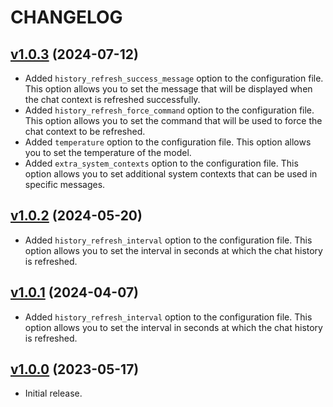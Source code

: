 # CHANGELOG

## [v1.0.3](https://github.com/josantonius/chatgpt-discord-bot/releases/tag/v1.0.3) (2024-07-12)

- Added `history_refresh_success_message` option to the configuration file. This option allows you to set the message that will be displayed when the chat context is refreshed successfully.
- Added `history_refresh_force_command` option to the configuration file. This option allows you to set the command that will be used to force the chat context to be refreshed.
- Added `temperature` option to the configuration file. This option allows you to set the temperature of the model.
- Added `extra_system_contexts` option to the configuration file. This option allows you to set additional system contexts that can be used in specific messages.

## [v1.0.2](https://github.com/josantonius/chatgpt-discord-bot/releases/tag/v1.0.2) (2024-05-20)

- Added `history_refresh_interval` option to the configuration file. This option allows you to set the interval in seconds at which the chat history is refreshed.

## [v1.0.1](https://github.com/josantonius/chatgpt-discord-bot/releases/tag/v1.0.1) (2024-04-07)

- Added `history_refresh_interval` option to the configuration file. This option allows you to set the interval in seconds at which the chat history is refreshed.

## [v1.0.0](https://github.com/josantonius/chatgpt-discord-bot/releases/tag/v1.0.0) (2023-05-17)

- Initial release.
